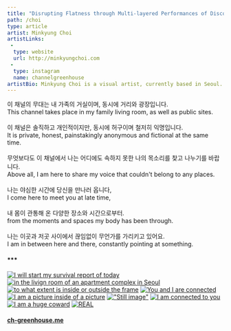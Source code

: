 ```yaml
---
title: "Disrupting Flatness through Multi-layered Performances of Discordance: “Green | House”"
path: /choi
type: article
artist: Minkyung Choi
artistLinks:
 -
  type: website
  url: http://minkyungchoi.com
 -
  type: instagram
  name: channelgreenhouse
artistBio: Minkyung Choi is a visual artist, currently based in Seoul. Motivated by the questions surrounding representation, Choi repurposes mass-media culture and experiments with forms of performances and digital technologies to explore the complexity of desiring subjects. Choi has screened and exhibited in venues around the globe including the 18th Seoul International NewMedia Festival, the 13th IAWRT Asian Women’s Film Festival (New Dehli, India), LACE (Los Angeles Contemporary Exhibition) among others. Choi was a recipient of the Emerging Artist Grant of Seoul Foundation for Arts and Culture and took part in artist-residencies at Gyeonggi Creation Center and Pier 2 residency in Kaohsiung, Taiwan.
---
```



이 채널의 무대는 내 가족의 거실이며, 동시에 거리와 광장입니다.
<br>
This channel takes place in my family living room, as well as public sites.
<br><br>
이 채널은 솔직하고 개인적이지만, 동시에 허구이며 철저히 익명입니다.
<br>
It is private, honest, painstakingly anonymous and fictional at the same time.
<br><br>
무엇보다도 이 채널에서 나는 어디에도 속하지 못한 나의 목소리를 찾고 나누기를 바랍니다.
<br>
Above all, I am here to share my voice that couldn't belong to any places.
<br><br>
나는 야심한 시간에 당신을 만나러 옵니다,
<br>
I come here to meet you at late time,
<br><br>
내 몸이 관통해 온 다양한 장소와 시간으로부터.
<br>
from the moments and spaces my body has been through.
<br><br>
나는 이곳과 저곳 사이에서 끊임없이 무언가를 가리키고 있어요.
<br>
I am in between here and there, constantly pointing at something.

#### ***

[![I will start my survival report of today](/artwork/choi1.png)](https://youtu.be/srfy9uJMHkk?list=PLE32tbdZcdpN-__7GBF_StrJWsenSdyDi&t=45)
[![in the livign room of an apartment complex in Seoul](/artwork/choi2.png)](https://youtu.be/srfy9uJMHkk?list=PLE32tbdZcdpN-__7GBF_StrJWsenSdyDi&t=55)
[![to what extent is inside or outside the frame](/artwork/choi3.png)](https://youtu.be/srfy9uJMHkk?list=PLE32tbdZcdpN-__7GBF_StrJWsenSdyDi&t=247)
[![You and I are connected](/artwork/choi4.png)](https://youtu.be/srfy9uJMHkk?list=PLE32tbdZcdpN-__7GBF_StrJWsenSdyDi&t=278)
[![I am a picture inside of a picture](/artwork/choi5.png)](https://youtu.be/srfy9uJMHkk?list=PLE32tbdZcdpN-__7GBF_StrJWsenSdyDi&t=301)
[!["Still image"](/artwork/choi6.png)](https://youtu.be/srfy9uJMHkk?list=PLE32tbdZcdpN-__7GBF_StrJWsenSdyDi&t=415)
[![I am connected to you](/artwork/choi7.png)](https://youtu.be/srfy9uJMHkk?list=PLE32tbdZcdpN-__7GBF_StrJWsenSdyDi&t=332)
[![I am a huge coward](/artwork/choi8.png)](https://youtu.be/srfy9uJMHkk?list=PLE32tbdZcdpN-__7GBF_StrJWsenSdyDi&t=309)
[![REAL](/artwork/choi9.png)](https://youtu.be/srfy9uJMHkk?list=PLE32tbdZcdpN-__7GBF_StrJWsenSdyDi&t=441)

#### [ch-greenhouse.me](ch-greenhouse.me)
